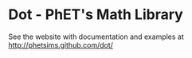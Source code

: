 Dot - PhET's Math Library
=========================

See the website with documentation and examples at http://phetsims.github.com/dot/
